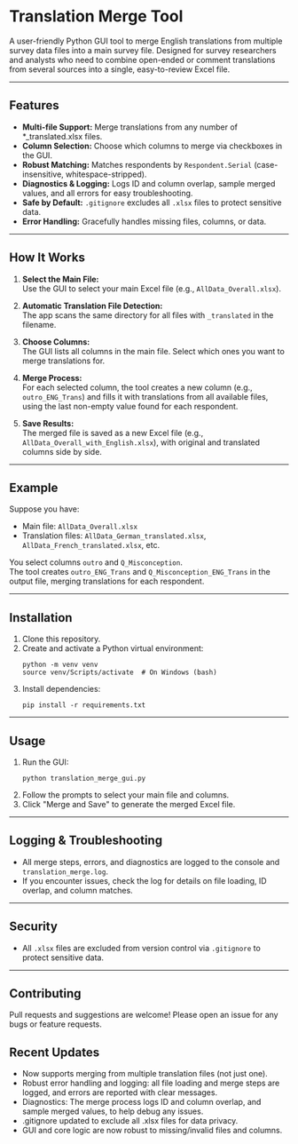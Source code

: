 
# Translation Merge Tool

A user-friendly Python GUI tool to merge English translations from multiple survey data files into a main survey file. Designed for survey researchers and analysts who need to combine open-ended or comment translations from several sources into a single, easy-to-review Excel file.

---

## Features

- **Multi-file Support:** Merge translations from any number of *_translated.xlsx files.
- **Column Selection:** Choose which columns to merge via checkboxes in the GUI.
- **Robust Matching:** Matches respondents by `Respondent.Serial` (case-insensitive, whitespace-stripped).
- **Diagnostics & Logging:** Logs ID and column overlap, sample merged values, and all errors for easy troubleshooting.
- **Safe by Default:** `.gitignore` excludes all `.xlsx` files to protect sensitive data.
- **Error Handling:** Gracefully handles missing files, columns, or data.

---

## How It Works

1. **Select the Main File:**  
	Use the GUI to select your main Excel file (e.g., `AllData_Overall.xlsx`).

2. **Automatic Translation File Detection:**  
	The app scans the same directory for all files with `_translated` in the filename.

3. **Choose Columns:**  
	The GUI lists all columns in the main file. Select which ones you want to merge translations for.

4. **Merge Process:**  
	For each selected column, the tool creates a new column (e.g., `outro_ENG_Trans`) and fills it with translations from all available files, using the last non-empty value found for each respondent.

5. **Save Results:**  
	The merged file is saved as a new Excel file (e.g., `AllData_Overall_with_English.xlsx`), with original and translated columns side by side.

---

## Example

Suppose you have:
- Main file: `AllData_Overall.xlsx`
- Translation files: `AllData_German_translated.xlsx`, `AllData_French_translated.xlsx`, etc.

You select columns `outro` and `Q_Misconception`.  
The tool creates `outro_ENG_Trans` and `Q_Misconception_ENG_Trans` in the output file, merging translations for each respondent.

---

## Installation

1. Clone this repository.
2. Create and activate a Python virtual environment:
	```
	python -m venv venv
	source venv/Scripts/activate  # On Windows (bash)
	```
3. Install dependencies:
	```
	pip install -r requirements.txt
	```

---

## Usage

1. Run the GUI:
	```
	python translation_merge_gui.py
	```
2. Follow the prompts to select your main file and columns.
3. Click "Merge and Save" to generate the merged Excel file.

---

## Logging & Troubleshooting

- All merge steps, errors, and diagnostics are logged to the console and `translation_merge.log`.
- If you encounter issues, check the log for details on file loading, ID overlap, and column matches.

---

## Security

- All `.xlsx` files are excluded from version control via `.gitignore` to protect sensitive data.

---

## Contributing

Pull requests and suggestions are welcome! Please open an issue for any bugs or feature requests.

## Recent Updates

- Now supports merging from multiple translation files (not just one).
- Robust error handling and logging: all file loading and merge steps are logged, and errors are reported with clear messages.
- Diagnostics: The merge process logs ID and column overlap, and sample merged values, to help debug any issues.
- .gitignore updated to exclude all .xlsx files for data privacy.
- GUI and core logic are now robust to missing/invalid files and columns.
